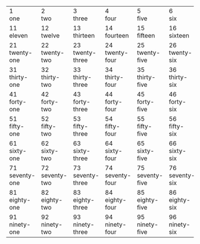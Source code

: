 <table class="ec-table">
<tbody class="ec-small">
<tr>
<td>1<br>one</td>
<td>2<br>two</td>
<td>3<br>three</td>
<td>4<br>four</td>
<td>5<br>five</td>
<td>6<br>six</td>
<td>7<br>seven</td>
<td>8<br>eight</td>
<td>9<br>nine</td>
<td>10<br>ten</td>
</tr>
<tr>
<td>11<br>eleven</td>
<td>12<br>twelve</td>
<td>13<br>thirteen</td>
<td>14<br>fourteen</td>
<td>15<br>fifteen</td>
<td>16<br>sixteen</td>
<td>17<br>seventeen</td>
<td>18<br>eighteen</td>
<td>19<br>nineteen</td>
<td>20<br>twenty</td>
</tr>
<tr>
<td>21<br>twenty-<br>one</td>
<td>22<br>twenty-<br>two</td>
<td>23<br>twenty-<br>three</td>
<td>24<br>twenty-<br>four</td>
<td>25<br>twenty-<br>five</td>
<td>26<br>twenty-<br>six</td>
<td>27<br>twenty-<br>seven</td>
<td>28<br>twenty-<br>eight</td>
<td>29<br>twenty-<br>nine</td>
<td>30<br>thirty</td>
</tr>
<tr>
<td>31<br>thirty-<br>one</td>
<td>32<br>thirty-<br>two</td>
<td>33<br>thirty-<br>three</td>
<td>34<br>thirty-<br>four</td>
<td>35<br>thirty-<br>five</td>
<td>36<br>thirty-<br>six</td>
<td>37<br>thirty-<br>seven</td>
<td>38<br>thirty-<br>eight</td>
<td>39<br>thirty-<br>nine</td>
<td>40<br>forty</td>
</tr>
<tr>
<td>41<br>forty-<br>one</td>
<td>42<br>forty-<br>two</td>
<td>43<br>forty-<br>three</td>
<td>44<br>forty-<br>four</td>
<td>45<br>forty-<br>five</td>
<td>46<br>forty-<br>six</td>
<td>47<br>forty-<br>seven</td>
<td>48<br>forty-<br>eight</td>
<td>49<br>forty-<br>nine</td>
<td>50<br>fifty</td>
</tr>
<tr>
<td>51<br>fifty-<br>one</td>
<td>52<br>fifty-<br>two</td>
<td>53<br>fifty-<br>three</td>
<td>54<br>fifty-<br>four</td>
<td>55<br>fifty-<br>five</td>
<td>56<br>fifty-<br>six</td>
<td>57<br>fifty-<br>seven</td>
<td>58<br>fifty-<br>eight</td>
<td>59<br>fifty-<br>nine</td>
<td>60<br>sixty</td>
</tr>
<tr>
<td>61<br>sixty-<br>one</td>
<td>62<br>sixty-<br>two</td>
<td>63<br>sixty-<br>three</td>
<td>64<br>sixty-<br>four</td>
<td>65<br>sixty-<br>five</td>
<td>66<br>sixty-<br>six</td>
<td>67<br>sixty-<br>seven</td>
<td>68<br>sixty-<br>eight</td>
<td>69<br>sixty-<br>nine</td>
<td>70<br>seventy</td>
</tr>
<tr>
<td>71<br>seventy-<br>one</td>
<td>72<br>seventy-<br>two</td>
<td>73<br>seventy-<br>three</td>
<td>74<br>seventy-<br>four</td>
<td>75<br>seventy-<br>five</td>
<td>76<br>seventy-<br>six</td>
<td>77<br>seventy-<br>seven</td>
<td>78<br>seventy-<br>eight</td>
<td>79<br>seventy-<br>nine</td>
<td>80<br>eighty</td>
</tr>
<tr>
<td>81<br>eighty-<br>one</td>
<td>82<br>eighty-<br>two</td>
<td>83<br>eighty-<br>three</td>
<td>84<br>eighty-<br>four</td>
<td>85<br>eighty-<br>five</td>
<td>86<br>eighty-<br>six</td>
<td>87<br>eighty-<br>seven</td>
<td>88<br>eighty-<br>eight</td>
<td>89<br>eighty-<br>nine</td>
<td>90<br>ninety</td>
</tr>
<tr>
<td>91<br>ninety-<br>one</td>
<td>92<br>ninety-<br>two</td>
<td>93<br>ninety-<br>three</td>
<td>94<br>ninety-<br>four</td>
<td>95<br>ninety-<br>five</td>
<td>96<br>ninety-<br>six</td>
<td>97<br>ninety-<br>seven</td>
<td>98<br>ninety-<br>eight</td>
<td>99<br>ninety-<br>nine</td>
<td>100<br>one hundred</td>
</tr>
</tbody>
</table>
